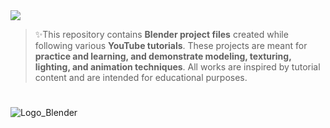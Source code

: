 <img src="https://img.shields.io/badge/Blender-Projects-ffac2f?style=for-the-badge&logo=blender&logoColor=white" />

> ✨This repository contains **Blender project files** created while following various **YouTube tutorials**. These projects are meant for **practice and learning, and demonstrate modeling, texturing, lighting, and animation techniques**. All works are inspired by tutorial content and are intended for educational purposes.

#

![Logo_Blender](https://github.com/user-attachments/assets/f616d783-5a3b-4277-a285-7fa2dd3ea24f)
<?xml version="1.0" encoding="UTF-8"?>
<svg style="clip-rule:evenodd;fill-rule:evenodd;stroke-linejoin:round;stroke-miterlimit:2" version="1.1" viewBox="0 0 2048 550" xml:space="preserve" xmlns="http://www.w3.org/2000/svg">
